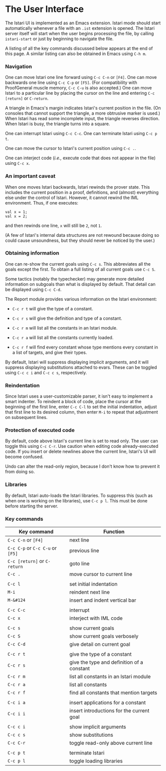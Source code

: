 # The User Interface

The Istari UI is implemented as an Emacs extension.  Istari mode
should start automatically whenever a file with an `.ist` extension is
opened.  The Istari server itself will start when the user begins
processing the file, by calling `istari-start` or just by beginning to
navigate the file.

A listing of all the key commands discussed below appears at the end
of this page.  A similar listing can also be obtained in Emacs using 
`C-h m`.


### Navigation

One can move Istari one line forward using `C-c C-n` or `[F4]`.  One
can move backwards one line using `C-c C-p` or `[F5]`.  (For
compatibility with ProofGeneral muscle memory, `C-c C-u` is also
accepted.)  One can move Istari to a particular line by placing the
cursor on the line and entering `C-c [return]` or `C-return`.

A triangle in Emacs's margin indicates Istari's current position in
the file.  (On consoles that cannot support the triangle, a more
obtrusive marker is used.)  When Istari has read some incomplete
input, the triangle reverses direction.  When Istari is busy, the
triangle turns into a square.

One can interrupt Istari using `C-c C-c`.  One can terminate Istari
using `C-c p t`.

One can move the cursor to Istari's current position using `C-c .`.

One can interject code (*i.e.,* execute code that does not appear in
the file) using `C-c x`.



### An important caveat

When one moves Istari backwards, Istari rewinds the prover state.
This includes the current position in a proof, definitions, and
(almost) everything else under the control of Istari.  However, it
cannot rewind the IML environment.  Thus, if one executes:

    val x = 1;
    val x = 2;

and then rewinds one line, `x` will still be `2`, not `1`.

(A few of Istari's internal data structures are not rewound because
doing so could cause unsoundness, but they should never be noticed by
the user.)



### Obtaining information

One can re-show the current goals using `C-c s`.  This abbreviates all
the goals except the first.  To obtain a full listing of all current
goals use `C-c S`.

Some tactics (notably the typechecker) may generate more detailed
information on subgoals than what is displayed by default.  That
detail can be displayed using `C-c C-d`.

The Report module provides various information on the Istari
environment:

- `C-c r t` will give the type of a constant.

- `C-c r s` will give the definition and type of a constant.

- `C-c r m` will list all the constants in an Istari module.

- `C-c r a` will list all the constants currently loaded.

- `C-c r f` will find every constant whose type mentions
  every constant in a list of targets, and give their types.

By default, Istari will suppress displaying implicit arguments, and it
will suppress displaying substitutions attached to evars.  These can
be toggled using `C-c c i` and `C-c c s`, respectively.



### Reindentation

Since Istari uses a user-customizable parser, it isn't easy to
implement a smart indenter.  To reindent a block of code, place the
cursor at the beginning of the first line, enter `C-c C-l` to set the
initial indentation, adjust that first line to its desired column,
then enter `M-i` to repeat that adjustment on subsequent lines.



### Protection of executed code

By default, code above Istari's current line is set to read only.  The
user can toggle this using `C-c C-r`.  Use caution when editing code
already-executed code.  If you insert or delete newlines above the
current line, Istari's UI will become confused.

Undo can alter the read-only region, because I don't know how to
prevent it from doing so.



### Libraries

By default, Istari auto-loads the Istari libraries.  To suppress this
(such as when one is working on the libraries), use `C-c p l`.  This
must be done before starting the server.



### Key commands

| Key command                      | Function                                   |
| -------------------------------- | ------------------------------------------ |
| `C-c C-n` or `[F4]`              | next line                                  |
| `C-c C-p` or `C-c C-u` or `[F5]` | previous line                              |
| `C-c [return]` or `C-return`     | goto line                                  |
| `C-c .`                          | move cursor to current line                |
|                                  |                                            |
| `C-c l`                          | set initial indentation                    |
| `M-i`                            | reindent next line                         |
| <code>M-&#124</code>             | insert and indent vertical bar             | 
|                                  |                                            |
| `C-c C-c`                        | interrupt                                  |
| `C-c x`                          | interject with IML code                    |
|                                  |                                            |
| `C-c s`                          | show current goals                         |
| `C-c S`                          | show current goals verbosely               |
| `C-c C-d`                        | give detail on current goal                |
|                                  |                                            |
| `C-c r t`                        | give the type of a constant                |
| `C-c r s`                        | give the type and definition of a constant |
| `C-c r m`                        | list all constants in an Istari module     |
| `C-c r a`                        | list all constants                         |
| `C-c r f`                        | find all constants that mention targets    |
|                                  |                                            |
| `C-c i a`                        | insert applications for a constant         |
| `C-c i i`                        | insert introductions for the current goal  |
|                                  |                                            |
| `C-c c i`                        | show implicit arguments                    |
| `C-c c s`                        | show substitutions                         |
| `C-c C-r`                        | toggle read-only above current line        |
|                                  |                                            |
| `C-c p t`                        | terminate Istari                           |
| `C-c p l`                        | toggle loading libraries                   |
